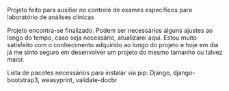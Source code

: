 Projeto feito para auxiliar no controle de exames específicos para laboratório de análises clínicas


Projeto encontra-se finalizado. Podem ser necessários alguns ajustes ao longo do tempo, caso seja necessário, atualizarei aqui.
Estou muito satisfeito com o conhecimento adquirido ao longo do projeto e hoje em dia já me sinto seguro em desenvolver um projeto do mesmo tamanho ou talvez maior.


Lista de pacotes necessários para instalar via pip:
Django, django-bootstrap3, weasyprint, validate-docbr